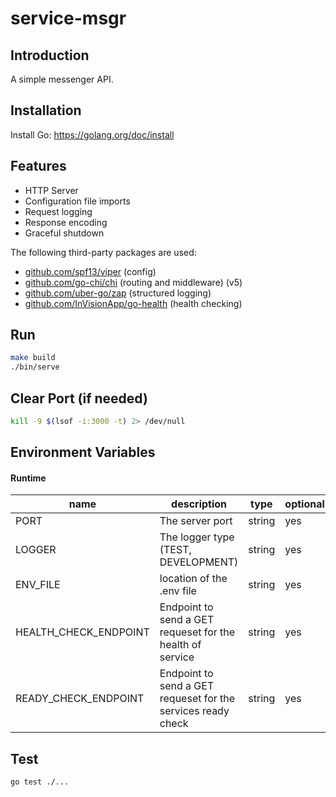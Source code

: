 # service-msgr

## Introduction

A simple messenger API.

## Installation

Install Go: https://golang.org/doc/install

## Features

- HTTP Server
- Configuration file imports
- Request logging
- Response encoding
- Graceful shutdown

The following third-party packages are used:
- [github.com/spf13/viper](https://github.com/spf13/viper) (config)
- [github.com/go-chi/chi](https://github.com/go-chi/chi) (routing and middleware) (v5)
- [github.com/uber-go/zap](https://github.com/uber-go/zap) (structured logging)
- [github.com/InVisionApp/go-health](https://github.com/InVisionApp/go-health) (health checking)

## Run

```bash
make build
./bin/serve
```

## Clear Port (if needed)
```bash
kill -9 $(lsof -i:3000 -t) 2> /dev/null
```

## Environment Variables
#### Runtime

| name                     | description                                                     | type    | optional | default     |
|--------------------------|-----------------------------------------------------------------|---------|----------|-------------|
| PORT                     | The server port                                                 | string  | yes      | 3000        |
| LOGGER                   | The logger type (TEST, DEVELOPMENT)                             | string  | yes      | DEVELOPMENT |
| ENV_FILE                 | location of the .env file                                       | string  | yes      | .env        |
| HEALTH_CHECK_ENDPOINT    | Endpoint to send a GET requeset for the health of service       | string  | yes      | /healthz    |
| READY_CHECK_ENDPOINT     | Endpoint to send a GET requeset for the services ready check    | string  | yes      | /readyz     |


## Test

```bash
go test ./...
```